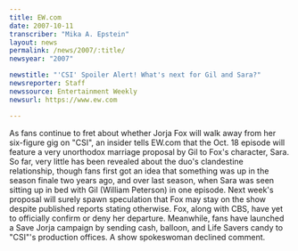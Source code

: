 ```yaml
---
title: EW.com
date: 2007-10-11
transcriber: "Mika A. Epstein"
layout: news
permalink: /news/2007/:title/
newsyear: "2007"

newstitle: "'CSI' Spoiler Alert! What's next for Gil and Sara?"
newsreporter: Staff
newssource: Entertainment Weekly
newsurl: https://www.ew.com

---
```


As fans continue to fret about whether Jorja Fox will walk away from her six-figure gig on "CSI", an insider tells EW.com that the Oct. 18 episode will feature a very unorthodox marriage proposal by Gil to Fox's character, Sara. So far, very little has been revealed about the duo's clandestine relationship, though fans first got an idea that something was up in the season finale two years ago, and over last season, when Sara was seen sitting up in bed with Gil (William Peterson) in one episode. Next week's proposal will surely spawn speculation that Fox may stay on the show despite published reports stating otherwise. Fox, along with CBS, have yet to officially confirm or deny her departure. Meanwhile, fans have launched a Save Jorja campaign by sending cash, balloon, and Life Savers candy to "CSI"'s production offices. A show spokeswoman declined comment.
